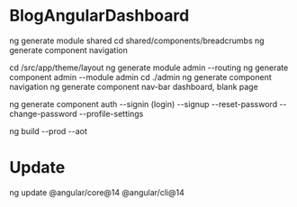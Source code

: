 # BlogAngularDashboard

ng generate module shared
cd shared/components/breadcrumbs
ng generate component navigation

cd /src/app/theme/layout
ng generate module admin --routing
ng generate component admin --module admin
cd ./admin
ng generate component navigation
ng generate component nav-bar
dashboard, blank page

ng generate component auth
--signin (login)
--signup
--reset-password
--change-password
--profile-settings

ng build --prod --aot

# Update
ng update @angular/core@14 @angular/cli@14